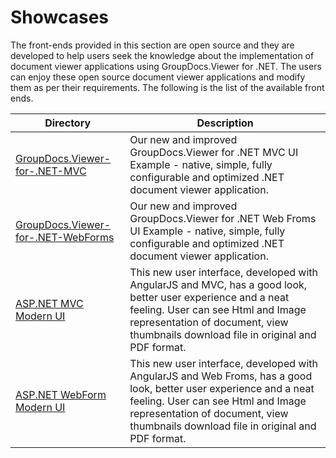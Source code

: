 # Showcases

The front-ends provided in this section are open source and they are developed to help users seek the knowledge about the implementation of document viewer applications using GroupDocs.Viewer for .NET. The users can enjoy these open source document viewer applications and modify them as per their requirements. The following is the list of the available front ends.

Directory | Description
--------- | -----------
[GroupDocs.Viewer-for-.NET-MVC](https://github.com/groupdocs-viewer/GroupDocs.Viewer-for-.NET-MVC)  | Our new and improved GroupDocs.Viewer for .NET MVC UI Example - native, simple, fully configurable and optimized .NET document viewer application. 
[GroupDocs.Viewer-for-.NET-WebForms](https://github.com/groupdocs-viewer/GroupDocs.Viewer-for-.NET-WebForms)  | Our new and improved GroupDocs.Viewer for .NET Web Froms UI Example - native, simple, fully configurable and optimized .NET document viewer application.
[ASP.NET MVC Modern UI](https://github.com/groupdocs-viewer/GroupDocs.Viewer-for-.NET-MVC-App)  | This new user interface, developed with AngularJS and MVC, has a good look, better user experience and a neat feeling. User can see Html and Image representation of document, view thumbnails download file in original and PDF format. 
[ASP.NET WebForm Modern UI](https://github.com/groupdocs-viewer/GroupDocs.Viewer-for-.NET-webforms-App)  | This new user interface, developed with AngularJS and Web Froms, has a good look, better user experience and a neat feeling. User can see Html and Image representation of document, view thumbnails download file in original and PDF format. 
